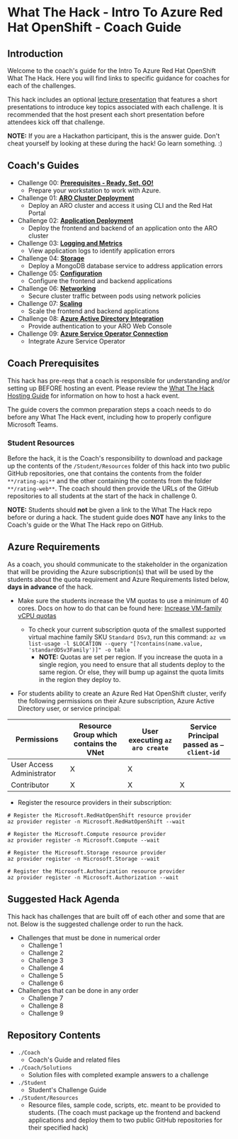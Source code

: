 # What The Hack - Intro To Azure Red Hat OpenShift - Coach Guide

## Introduction

Welcome to the coach's guide for the Intro To Azure Red Hat OpenShift What The Hack. Here you will find links to specific guidance for coaches for each of the challenges.

This hack includes an optional [lecture presentation](Lectures.pptx) that features a short presentations to introduce key topics associated with each challenge. It is recommended that the host present each short presentation before attendees kick off that challenge.

**NOTE:** If you are a Hackathon participant, this is the answer guide. Don't cheat yourself by looking at these during the hack! Go learn something. :)

## Coach's Guides

- Challenge 00: **[Prerequisites - Ready, Set, GO!](./Solution-00.md)**
	 - Prepare your workstation to work with Azure.
- Challenge 01: **[ARO Cluster Deployment](./Solution-01.md)**
	 - Deploy an ARO cluster and access it using CLI and the Red Hat Portal
- Challenge 02: **[Application Deployment](./Solution-02.md)**
	 - Deploy the frontend and backend of an application onto the ARO cluster
- Challenge 03: **[Logging and Metrics](./Solution-03.md)**
	 - View application logs to identify application errors
- Challenge 04: **[Storage](./Solution-04.md)**
	 - Deploy a MongoDB database service to address application errors
- Challenge 05: **[Configuration](./Solution-05.md)**
	 - Configure the frontend and backend applications
- Challenge 06: **[Networking](./Solution-06.md)**
	 - Secure cluster traffic between pods using network policies
- Challenge 07: **[Scaling](./Solution-07.md)**
	 - Scale the frontend and backend applications
- Challenge 08: **[Azure Active Directory Integration](./Solution-08.md)**
	 - Provide authentication to your ARO Web Console
- Challenge 09: **[Azure Service Operator Connection](./Solution-09.md)**
	 - Integrate Azure Service Operator

## Coach Prerequisites

This hack has pre-reqs that a coach is responsible for understanding and/or setting up BEFORE hosting an event. Please review the [What The Hack Hosting Guide](https://aka.ms/wthhost) for information on how to host a hack event.

The guide covers the common preparation steps a coach needs to do before any What The Hack event, including how to properly configure Microsoft Teams.

### Student Resources

Before the hack, it is the Coach's responsibility to download and package up the contents of the `/Student/Resources` folder of this hack into two public GitHub repositories, one that contains the contents from the folder `**/rating-api**` and the other containing the contents from the folder `**/rating-web**`. The coach should then provide the URLs of the GitHub repositories to all students at the start of the hack in challenge 0.

**NOTE:** Students should **not** be given a link to the What The Hack repo before or during a hack. The student guide does **NOT** have any links to the Coach's guide or the What The Hack repo on GitHub.

## Azure Requirements

As a coach, you should communicate to the stakeholder in the organization that will be providing the Azure subscription(s) that will be used by the students about the quota requirement and Azure Requirements listed below, **days in advance** of the hack.

- Make sure the students increase the VM quotas to use a minimum of 40 cores. Docs on how to do that can be found here: [Increase VM-family vCPU quotas](https://docs.microsoft.com/en-us/azure/azure-portal/supportability/per-vm-quota-requests) 
  - To check your current subscription quota of the smallest supported virtual machine family SKU `Standard DSv3`, run this command: `az vm list-usage -l $LOCATION --query "[?contains(name.value, 'standardDSv3Family')]" -o table`
    - **NOTE:** Quotas are set per region.  If you increase the quota in a single region, you need to ensure that all students deploy to the same region.  Or else, they will bump up against the quota limits in the region they deploy to.

- For students ability to create an Azure Red Hat OpenShift cluster, verify the following permissions on their Azure subscription, Azure Active Directory user, or service principal:

| Permissions  | Resource Group which contains the VNet | User executing `az aro create` | Service Principal passed as `–client-id` |
| ------------- | ------------- | ------------- | ------------- |
| User Access Administrator | X | X | |
| Contributor  | X | X | X |
- Register the resource providers in their subscription:
```
# Register the Microsoft.RedHatOpenShift resource provider
az provider register -n Microsoft.RedHatOpenShift --wait

# Register the Microsoft.Compute resource provider
az provider register -n Microsoft.Compute --wait

# Register the Microsoft.Storage resource provider
az provider register -n Microsoft.Storage --wait

# Register the Microsoft.Authorization resource provider
az provider register -n Microsoft.Authorization --wait
```

## Suggested Hack Agenda
This hack has challenges that are built off of each other and some that are not. Below is the suggested challenge order to run the hack.

- Challenges that must be done in numerical order
  - Challenge 1 
  - Challenge 2 
  - Challenge 3 
  - Challenge 4 
  - Challenge 5 
  - Challenge 6 
- Challenges that can be done in any order
  - Challenge 7 
  - Challenge 8 
  - Challenge 9

## Repository Contents

- `./Coach`
  - Coach's Guide and related files
- `./Coach/Solutions`
  - Solution files with completed example answers to a challenge
- `./Student`
  - Student's Challenge Guide
- `./Student/Resources`
  - Resource files, sample code, scripts, etc. meant to be provided to students. (The coach must package up the frontend and backend applications and deploy them to two public GitHub repositories for their specified hack)
